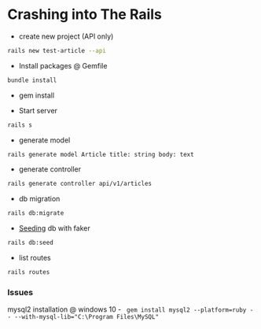 # Crashing into The Rails

- create new project (API only)

```bash
rails new test-article --api
```

- Install packages @ Gemfile

```bash
bundle install
```

- gem install <package>

- Start server

```bash
rails s
```

- generate model

```bash
rails generate model Article title: string body: text
```

- generate controller

```bash
rails generate controller api/v1/articles
```

- db migration

```bash
rails db:migrate
```

- [Seeding](./db/seeds.rb) db with faker

```bash
rails db:seed
```

- list routes

```bash
rails routes
```

### Issues

mysql2 installation @ windows 10 - ` gem install mysql2 --platform=ruby -- --with-mysql-lib="C:\Program Files\MySQL"`
